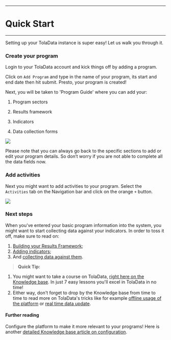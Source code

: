 ****
# Quick Start
---

Setting up your TolaData instance is super easy! Let us walk you through it.

### Create your program

Login to your TolaData account and kick things off by adding a program.

Click on `Add Program` and type in the name of your program, its start and end date then hit submit. Presto, your program is created!

Next, you will be taken to 'Program Guide' where you can add your:

1. Program sectors

2. Results framework

3. Indicators

4. Data collection forms

![](https://lh5.googleusercontent.com/zCVkProukpBUiQR5kgu7jc4bajRu6T1wLunQcXlVPcWdf-hqx5SBjjGrI8oMwjyTawWIaUghBFskvsUOX73hT2VKBDBPNRUOJD4kRG5pCbpjLpnIyuApPWPafMw-7CtPEGV-lFnJ)

Please note that you can always go back to the specific sections to add or edit your program details. So don’t worry if you are not able to complete all the data fields now.

### Add activities 

Next you might want to add activities to your program. Select the `Activities` tab on the Navigation bar and click on the orange `+` button.

![](/assets_en/add_activities.gif)

### Next steps

When you've entered your basic program information into the system, you might want to start collecting data against your indicators. In order to toss it off, make sure to read on:
1. [Building your Results Framework](https://help.toladata.com/en/6-programs/adding-levels.html);
2. [Adding indicators](https://help.toladata.com/en/8-indicators/adding-indicators.html); 
3. And [collecting data against them](https://help.toladata.com/en/8-indicators/linking-evidence-to-collected-data.html).

> **Quick Tip:** 
1. You might want to take a course on TolaData, [right here on the Knowledge base](https://help.toladata.com/en/12-learn-toladata/about-this-course.html). In just 7 easy lessons you'll excel in TolaData in no time!
2. Either way, don't forget to drop by the Knowledge base from time to time to read more on TolaData's tricks like for example [offline usage of the platform](https://help.toladata.com/en/5-navigation/offline-use-of-toladata.html) or [real time data update](https://help.toladata.com/en/11-track/update-data-real-time.html). 

#### Further reading
Configure the platform to make it more relevant to your programs! Here is another [detailed Knowledge base article on configuration](https://help.toladata.com/en/4-manage-users/configuration.html).




